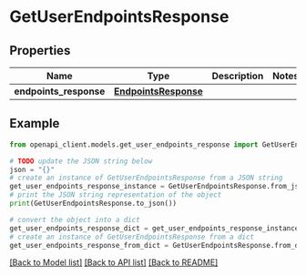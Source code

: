 # GetUserEndpointsResponse


## Properties

Name | Type | Description | Notes
------------ | ------------- | ------------- | -------------
**endpoints_response** | [**EndpointsResponse**](EndpointsResponse.md) |  | 

## Example

```python
from openapi_client.models.get_user_endpoints_response import GetUserEndpointsResponse

# TODO update the JSON string below
json = "{}"
# create an instance of GetUserEndpointsResponse from a JSON string
get_user_endpoints_response_instance = GetUserEndpointsResponse.from_json(json)
# print the JSON string representation of the object
print(GetUserEndpointsResponse.to_json())

# convert the object into a dict
get_user_endpoints_response_dict = get_user_endpoints_response_instance.to_dict()
# create an instance of GetUserEndpointsResponse from a dict
get_user_endpoints_response_from_dict = GetUserEndpointsResponse.from_dict(get_user_endpoints_response_dict)
```
[[Back to Model list]](../README.md#documentation-for-models) [[Back to API list]](../README.md#documentation-for-api-endpoints) [[Back to README]](../README.md)


